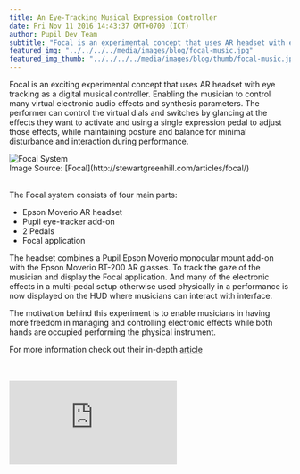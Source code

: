 ```yaml
--- 
title: An Eye-Tracking Musical Expression Controller
date: Fri Nov 11 2016 14:43:37 GMT+0700 (ICT) 
author: Pupil Dev Team 
subtitle: "Focal is an experimental concept that uses AR headset with eye tracking as a digital musical controller..."
featured_img: "../../../../media/images/blog/focal-music.jpg"
featured_img_thumb: "../../../../media/images/blog/thumb/focal-music.jpg"
---
```


Focal is an exciting experimental concept that uses AR headset with eye tracking as a digital musical controller. Enabling the musician to control many virtual electronic audio effects and synthesis parameters. The performer can control the virtual dials and switches by glancing at the effects they want to activate and using a single expression pedal to adjust those effects, while maintaining posture and balance for minimal disturbance and interaction during performance.

<div class="Grid Grid--center Grid--justifyCenter">
	<img class=".Feature-image--capturePlayerIcons
	" src="../../../../media/images/blog/focal-system.jpg" class='Feature-image u-padBottom--1' alt="Focal System">
</div>
Image Source: [Focal](http://stewartgreenhill.com/articles/focal/)
<br>
<br>

The Focal system consists of four main parts:
- Epson Moverio AR headset
- Pupil eye-tracker add-on
- 2 Pedals
- Focal application

The headset combines a Pupil Epson Moverio monocular mount add-on with the Epson Moverio BT-200 AR glasses. To track the gaze of the musician and display the Focal application. And many of the electronic effects in a multi-pedal setup otherwise used physically in a performance is now displayed on the HUD where musicians can interact with interface.

The motivation behind this experiment is to enable musicians in having more freedom in managing and controlling electronic effects while both hands are occupied performing the physical instrument.

For more information check out their in-depth [article](http://stewartgreenhill.com/articles/focal/)

<br>
<br>

<div class="Feature-video-container-16by9">
	<iframe class="Feature-video" src="https://www.youtube.com/embed/Vm3TwVXa2ns?rel=0" frameborder="0" allowfullscreen></iframe>
</div>